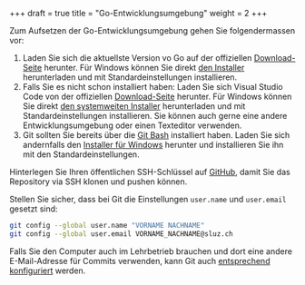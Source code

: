+++
draft = true
title = "Go-Entwicklungsumgebung"
weight = 2
+++

Zum Aufsetzen der Go-Entwicklungsumgebung gehen Sie folgendermassen vor:

1. Laden Sie sich die aktuellste Version vo Go auf der offiziellen
   [Download-Seite](https://go.dev/dl/) herunter. Für Windows können Sie direkt
   [den Installer](https://go.dev/dl/go1.23.3.windows-amd64.msi) herunterladen
   und mit Standardeinstellungen installieren.
2. Falls Sie es nicht schon installiert haben: Laden Sie sich Visual Studio Code
   von der offiziellen [Download-Seite](https://code.visualstudio.com/Download)
   herunter. Für Windows können Sie direkt [den systemweiten
   Installer](https://code.visualstudio.com/Download#) herunterladen und mit
   Standardeinstellungen installieren. Sie können auch gerne eine andere
   Entwicklungsumgebung oder einen Texteditor verwenden.
3. Git sollten Sie bereits über die [Git
   Bash](https://git-scm.com/downloads/win) installiert haben. Laden Sie sich
   andernfalls den [Installer für
   Windows](https://github.com/git-for-windows/git/releases/download/v2.47.0.windows.2/Git-2.47.0.2-64-bit.exe)
   herunter und installieren Sie ihn mit den Standardeinstellungen.

Hinterlegen Sie Ihren öffentlichen SSH-Schlüssel auf
[GitHub](https://github.com/settings/keys), damit Sie das Repository via SSH
klonen und pushen können.

Stellen Sie sicher, dass bei Git die Einstellungen `user.name` und `user.email`
gesetzt sind:

```bash
git config --global user.name "VORNAME NACHNAME"
git config --global user.email VORNAME_NACHNAME@sluz.ch
```

Falls Sie den Computer auch im Lehrbetrieb brauchen und dort eine andere
E-Mail-Adresse für Commits verwenden, kann Git auch [entsprechend
konfiguriert](https://www.paedubucher.ch/articles/git-with-multiple-email-addresses/)
werden.
